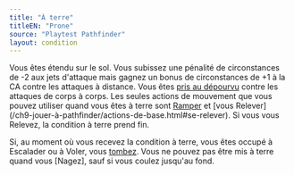 ```yaml
---
title: "À terre"
titleEN: "Prone"
source: "Playtest Pathfinder"
layout: condition
---
```


Vous êtes étendu sur le sol. Vous subissez une pénalité de circonstances de -2 aux jets d'attaque mais gagnez un bonus de circonstances de +1 à la CA contre les attaques à distance. Vous êtes [pris au dépourvu](pris-au-dépourvu.html) contre les attaques de corps à corps. Les seules actions de mouvement que vous pouvez utiliser quand vous êtes à terre sont [Ramper](/ch9-jouer-à-pathfinder/actions-de-base.html#ramper) et [vous Relever] (/ch9-jouer-à-pathfinder/actions-de-base.html#se-relever). Si vous vous Relevez, la condition à terre prend fin.

Si, au moment où vous recevez la condition à terre, vous êtes occupé à Escalader ou à Voler, vous [tombez](/ch9-jouer-à-pathfinder/mouvement-et-positionnement.html#tomber). Vous ne pouvez pas être mis à terre quand vous [Nagez], sauf si vous coulez jusqu'au fond.
